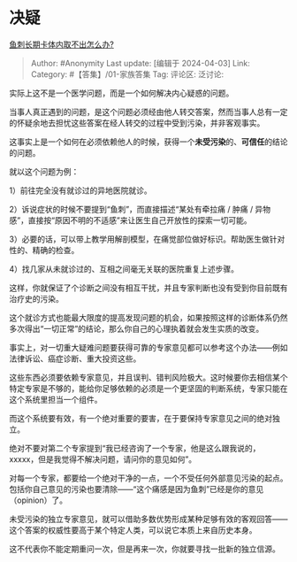 # 决疑
[鱼刺长期卡体内取不出怎么办?](https://www.zhihu.com/question/618253862/answer/3453526539)

> Author: #Anonymity
> Last update: [编辑于 2024-04-03]
> Link:
> Category: #【答集】/01-家族答集 
> Tag: 
> 评论区:
> 泛讨论:

实际上这不是一个医学问题，而是一个如何解决内心疑惑的问题。

当事人真正遇到的问题，是这个问题必须经由他人转交答案，然而当事人总有一定的怀疑余地去担忧这些答案在经人转交的过程中受到污染，并非客观事实。

这事实上是一个如何在必须依赖他人的时候，获得一个**未受污染**的、**可信任**的结论的问题。

就以这个问题为例：

1）前往完全没有就诊过的异地医院就诊。

2）诉说症状的时候不要提到“鱼刺”，而直接描述“某处有牵拉痛 / 肿痛 / 异物感”，直接按“原因不明的不适感”来让医生自己开放性的探索一切可能。

3）必要的话，可以带上教学用解剖模型，在痛觉部位做好标识。帮助医生做针对性的、精确的检查。

4）找几家从未就诊过的、互相之间毫无关联的医院重复上述步骤。

这样，你就保证了个诊断之间没有相互干扰，并且专家判断也没有受到你目前既有治疗史的污染。

这个就诊方式也能最大限度的提高发现问题的机会，如果按照这样的诊断体系仍然多次得出“一切正常”的结论，那么你自己的心理执着就会发生实质的改变。

事实上，对一切重大疑难问题要获得可靠的专家意见都可以参考这个办法——例如法律诉讼、癌症诊断、重大投资这些。

这些东西必须要依赖专家意见，并且误判、错判风险极大。这时候要你去相信某个特定专家是不够的，能给你足够依赖的必须是一个更坚固的判断系统，专家只能在这个系统里担当一个组件。

而这个系统要有效，有一个绝对重要的要害，在于要保持专家意见之间的绝对独立。

绝对不要对第二个专家提到“我已经咨询了一个专家，他是这么跟我说的，xxxxx，但是我觉得不解决问题，请问你的意见如何”。

对每一个专家，都要给一个绝对干净的一点，一个不受任何外部意见污染的起点。包括你自己意见的污染也要清除——“这个痛感是因为鱼刺”已经是你的意见（opinion）了。

未受污染的独立专家意见，就可以借助多数优势形成某种足够有效的客观回答——这个答案的权威性要高于某个特定人类，可以说它本质上来自历史本身。

这不代表你不能定期重问一次，但是再来一次，你就要寻找一批新的独立信源。